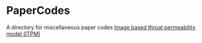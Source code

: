 # PaperCodes
A directory for miscellaneous paper codes
[Image based throat permeability model (ITPM)](https://github.com/ArashRabbani/ITPM)
